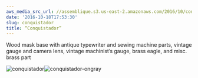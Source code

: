 ```yaml
---
aws_media_src_url: //assemblique.s3.us-east-2.amazonaws.com/2016/10/conquistador.jpg
date: '2016-10-18T17:53:30'
slug: conquistador
title: “Conquistador”
---
```


 Wood mask base with antique typewriter and sewing machine parts, vintage gauge and camera lens, vintage machinist’s gauge, brass eagle, and misc. brass part

 ![conquistador](//assemblique.s3.us-east-2.amazonaws.com/2016/10/conquistador.jpg?w=602)![conquistador-ongray](//assemblique.s3.us-east-2.amazonaws.com/2016/10/conquistador-ongray.jpg?w=602)